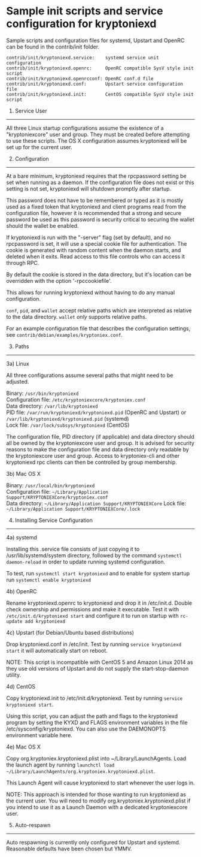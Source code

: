 Sample init scripts and service configuration for kryptoniexd
==========================================================

Sample scripts and configuration files for systemd, Upstart and OpenRC
can be found in the contrib/init folder.

    contrib/init/kryptoniexd.service:    systemd service unit configuration
    contrib/init/kryptoniexd.openrc:     OpenRC compatible SysV style init script
    contrib/init/kryptoniexd.openrcconf: OpenRC conf.d file
    contrib/init/kryptoniexd.conf:       Upstart service configuration file
    contrib/init/kryptoniexd.init:       CentOS compatible SysV style init script

1. Service User
---------------------------------

All three Linux startup configurations assume the existence of a "kryptoniexcore" user
and group.  They must be created before attempting to use these scripts.
The OS X configuration assumes kryptoniexd will be set up for the current user.

2. Configuration
---------------------------------

At a bare minimum, kryptoniexd requires that the rpcpassword setting be set
when running as a daemon.  If the configuration file does not exist or this
setting is not set, kryptoniexd will shutdown promptly after startup.

This password does not have to be remembered or typed as it is mostly used
as a fixed token that kryptoniexd and client programs read from the configuration
file, however it is recommended that a strong and secure password be used
as this password is security critical to securing the wallet should the
wallet be enabled.

If kryptoniexd is run with the "-server" flag (set by default), and no rpcpassword is set,
it will use a special cookie file for authentication. The cookie is generated with random
content when the daemon starts, and deleted when it exits. Read access to this file
controls who can access it through RPC.

By default the cookie is stored in the data directory, but it's location can be overridden
with the option '-rpccookiefile'.

This allows for running kryptoniexd without having to do any manual configuration.

`conf`, `pid`, and `wallet` accept relative paths which are interpreted as
relative to the data directory. `wallet` *only* supports relative paths.

For an example configuration file that describes the configuration settings,
see `contrib/debian/examples/kryptoniex.conf`.

3. Paths
---------------------------------

3a) Linux

All three configurations assume several paths that might need to be adjusted.

Binary:              `/usr/bin/kryptoniexd`  
Configuration file:  `/etc/kryptoniexcore/kryptoniex.conf`  
Data directory:      `/var/lib/kryptoniexd`  
PID file:            `/var/run/kryptoniexd/kryptoniexd.pid` (OpenRC and Upstart) or `/var/lib/kryptoniexd/kryptoniexd.pid` (systemd)  
Lock file:           `/var/lock/subsys/kryptoniexd` (CentOS)  

The configuration file, PID directory (if applicable) and data directory
should all be owned by the kryptoniexcore user and group.  It is advised for security
reasons to make the configuration file and data directory only readable by the
kryptoniexcore user and group.  Access to kryptoniex-cli and other kryptoniexd rpc clients
can then be controlled by group membership.

3b) Mac OS X

Binary:              `/usr/local/bin/kryptoniexd`  
Configuration file:  `~/Library/Application Support/KRYPTONIEXCore/kryptoniex.conf`  
Data directory:      `~/Library/Application Support/KRYPTONIEXCore`
Lock file:           `~/Library/Application Support/KRYPTONIEXCore/.lock`

4. Installing Service Configuration
-----------------------------------

4a) systemd

Installing this .service file consists of just copying it to
/usr/lib/systemd/system directory, followed by the command
`systemctl daemon-reload` in order to update running systemd configuration.

To test, run `systemctl start kryptoniexd` and to enable for system startup run
`systemctl enable kryptoniexd`

4b) OpenRC

Rename kryptoniexd.openrc to kryptoniexd and drop it in /etc/init.d.  Double
check ownership and permissions and make it executable.  Test it with
`/etc/init.d/kryptoniexd start` and configure it to run on startup with
`rc-update add kryptoniexd`

4c) Upstart (for Debian/Ubuntu based distributions)

Drop kryptoniexd.conf in /etc/init.  Test by running `service kryptoniexd start`
it will automatically start on reboot.

NOTE: This script is incompatible with CentOS 5 and Amazon Linux 2014 as they
use old versions of Upstart and do not supply the start-stop-daemon utility.

4d) CentOS

Copy kryptoniexd.init to /etc/init.d/kryptoniexd. Test by running `service kryptoniexd start`.

Using this script, you can adjust the path and flags to the kryptoniexd program by
setting the KYXD and FLAGS environment variables in the file
/etc/sysconfig/kryptoniexd. You can also use the DAEMONOPTS environment variable here.

4e) Mac OS X

Copy org.kryptoniex.kryptoniexd.plist into ~/Library/LaunchAgents. Load the launch agent by
running `launchctl load ~/Library/LaunchAgents/org.kryptoniex.kryptoniexd.plist`.

This Launch Agent will cause kryptoniexd to start whenever the user logs in.

NOTE: This approach is intended for those wanting to run kryptoniexd as the current user.
You will need to modify org.kryptoniex.kryptoniexd.plist if you intend to use it as a
Launch Daemon with a dedicated kryptoniexcore user.

5. Auto-respawn
-----------------------------------

Auto respawning is currently only configured for Upstart and systemd.
Reasonable defaults have been chosen but YMMV.

